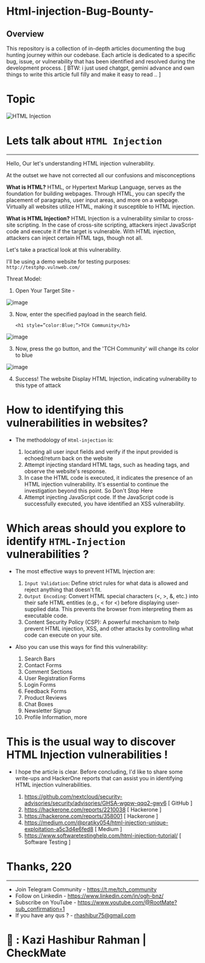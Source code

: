 # Html-injection-Bug-Bounty-
## Overview
This repository is a collection of in-depth articles documenting the bug hunting journey within our codebase. Each article is dedicated to a specific bug, issue, or vulnerability that has been identified and resolved during the development process. [ BTW: i just used chatgpt, gemini advance and own things to write this article full filly and make it easy to read .. ]

# Topic
![HTML Injection](https://github.com/ogh-bnz/Html-injection-Bug-Bounty-/assets/99647279/a1b631b3-6947-459a-afe8-24d182060db0)

# Lets talk about `HTML Injection`
--- --- --- --- --- --- --- --- ---
Hello, Our let's understanding HTML injection vulnerability.

At the outset we have not corrected all our confusions and misconceptions

**What is HTML?**
HTML, or Hypertext Markup Language, serves as the foundation for building webpages. Through HTML, you can specify the placement of paragraphs, user input areas, and more on a webpage. Virtually all websites utilize HTML, making it susceptible to HTML injection.

**What is HTML Injection?**
HTML Injection is a vulnerability similar to cross-site scripting. In the case of cross-site scripting, attackers inject JavaScript code and execute it if the target is vulnerable. With HTML injection, attackers can inject certain HTML tags, though not all.

Let's take a practical look at this vulnerability.

I'll be using a demo website for testing purposes: `http://testphp.vulnweb.com/`

Threat Model:
1. Open Your Target Site -

![image](https://github.com/ogh-bnz/Html-injection-Bug-Bounty/assets/99647279/49a4941c-929b-46a7-a754-b3eadff408f5)

3. Now, enter the specified payload in the search field.

   `<h1 style=”color:Blue;”>TCH Community</h1>`

![image](https://github.com/ogh-bnz/Html-injection-Bug-Bounty/assets/99647279/9813248e-c102-4c5f-b0ed-7bd772d7feec)

3. Now, press the go button, and the 'TCH Community' will change its color to blue  

![image](https://github.com/ogh-bnz/Html-injection-Bug-Bounty/assets/99647279/fddd91ef-4ae5-45c1-a249-857d339ab095)

4. Success! The website Display HTML Injection, indicating vulnerability to this type of attack

# How to identifying this vulnerabilities in websites?

* The methodology of `Html-injection` is:

    1. locating all user input fields and verify if the input provided is echoed/return back on the website
    2. Attempt injecting standard HTML tags, such as heading tags, and observe the website's response.
    3. In case the HTML code is executed, it indicates the presence of an HTML injection vulnerability. It's essential to continue the investigation beyond this point. So Don't Stop Here
    4. Attempt injecting JavaScript code. If the JavaScript code is successfully executed, you have identified an XSS vulnerability.

# Which areas should you explore to identify `HTML-Injection` vulnerabilities ?

* The most effective ways to prevent HTML Injection are:

    1. `Input Validation`: Define strict rules for what data is allowed and reject anything that doesn't fit.
    2. `Output Encoding`: Convert HTML special characters (<, >, &, etc.) into their safe HTML entities (e.g., &lt; for <) before displaying user-supplied data. This prevents the browser from interpreting them as executable code.
    3. Content Security Policy (CSP): A powerful mechanism to help prevent HTML injection, XSS, and other attacks by controlling what code can execute on your site.

* Also you can use this ways for find this vulnerability:
    1. Search Bars
    2. Contact Forms
    3. Comment Sections
    4. User Registration Forms
    5. Login Forms
    6. Feedback Forms
    7. Product Reviews
    8. Chat Boxes
    9. Newsletter Signup
    10. Profile Information, more

# This is the usual way to discover HTML Injection vulnerabilities !

* I hope the article is clear. Before concluding, I'd like to share some write-ups and HackerOne reports that can assist you in identifying HTML injection vulnerabilities.

    1. https://github.com/nextcloud/security-advisories/security/advisories/GHSA-wgpw-qqq2-gwv6 [ GitHub ]
    2. https://hackerone.com/reports/2210038 [ Hackerone ]
    3. https://hackerone.com/reports/358001 [ Hackerone ]
    4. https://medium.com/@pratiky054/html-injection-unique-exploitation-a5c3d4e6fed8 [ Medium ]
    5. https://www.softwaretestinghelp.com/html-injection-tutorial/ [ Software Testing ]




# Thanks, 220
--- --- --- --- --- --- --- --- ---

* Join Telegram Community - https://t.me/tch_community
* Follow on Linkedin - https://www.linkedin.com/in/ogh-bnz/
* Subscribe on YouTube - https://www.youtube.com/@RootMate?sub_confirmation=1
* If you have any qus ? - rhashibur75@gmail.com

# 📝 : Kazi Hashibur Rahman | CheckMate
